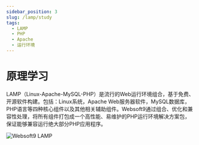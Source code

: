 ```yaml
---
sidebar_position: 3
slug: /lamp/study
tags:
  - LAMP
  - PHP
  - Apache
  - 运行环境
---
```



# 原理学习

LAMP（Linux-Apache-MySQL-PHP）是流行的Web运行环境组合，基于免费、开源软件构建。包括：Linux系统，Apache Web服务器软件，MySQL数据库，PHP语言等四种核心组件以及其他相关辅助组件。Websoft9通过组合、优化和兼容性处理，将所有组件打包成一个高性能、易维护的PHP运行环境解决方案包，保证能够兼容运行绝大部分PHP应用程序。

![Websoft9 LAMP](https://libs.websoft9.com/Websoft9/DocsPicture/zh/wamp/php-infra-websoft9.png)